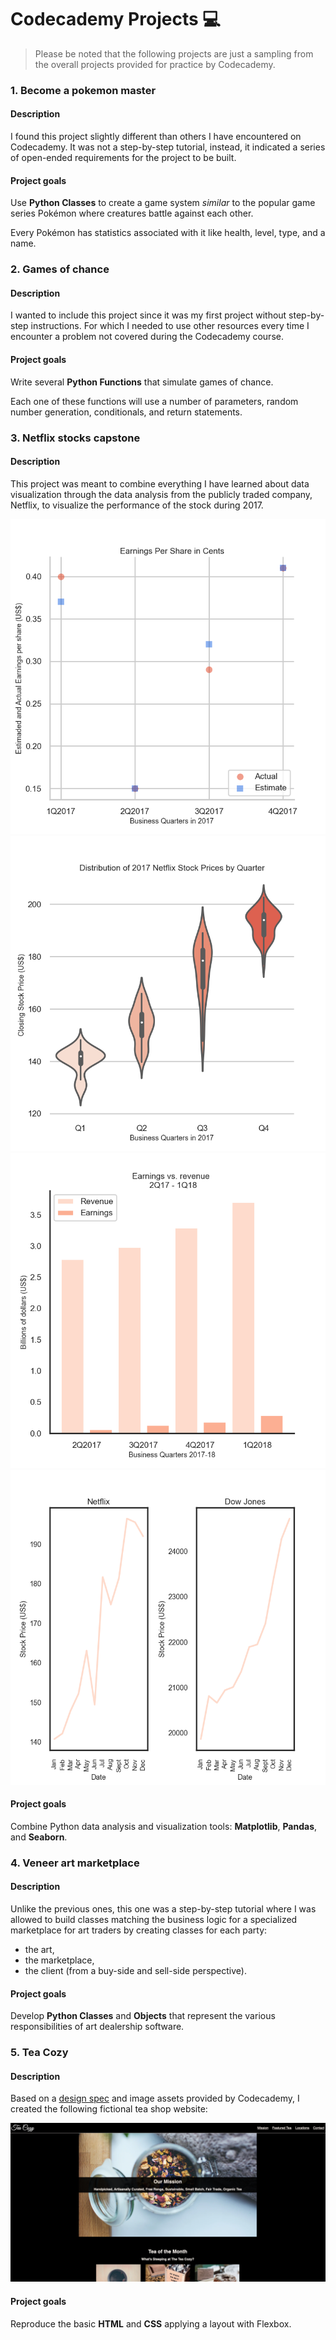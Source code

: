 # Codecademy Projects 💻

> Please be noted that the following projects are just a sampling from the overall projects provided for practice by Codecademy.

### 1. Become a pokemon master

#### Description

I found this project slightly different than others I have encountered on Codecademy. It was not a step-by-step tutorial, instead, it indicated a series of open-ended requirements for the project to be built.

#### Project goals

Use **Python Classes** to create a game system _similar_ to the popular game series Pokémon where creatures battle against each other.

Every Pokémon has statistics associated with it like health, level, type, and a name.

### 2. Games of chance

#### Description

I wanted to include this project since it was my first project without step-by-step instructions. For which I needed to use other resources every time I encounter a problem not covered during the Codecademy course.

#### Project goals

Write several **Python Functions** that simulate games of chance.

Each one of these functions will use a number of parameters, random number generation, conditionals, and return statements.

### 3. Netflix stocks capstone

#### Description

This project was meant to combine everything I have learned about data visualization through the data analysis from the publicly traded company, Netflix, to visualize the performance of the stock during 2017.

![Graph1](Netflix_stocks_capstone/graphs/Actual_reported_quarterly_EPS_vs_the_estimated_quarterly_EPS.png)
![Graph2](Netflix_stocks_capstone/graphs/Distribution_of_2017_Netflix_Stock_Prices_by_Quarter.png)
![Graph3](Netflix_stocks_capstone/graphs/Earnings_and_revenue_reported_2017-18.png)
![Graph4](Netflix_stocks_capstone/graphs/Netflix_vs_DowJones.png)

#### Project goals

Combine Python data analysis and visualization tools: **Matplotlib**, **Pandas**, and **Seaborn**.

### 4. Veneer art marketplace

#### Description

Unlike the previous ones, this one was a step-by-step tutorial where I was allowed to build classes matching the business logic for a specialized marketplace for art traders by creating classes for each party:
- the art,
- the marketplace,
- the client (from a buy-side and sell-side perspective).

#### Project goals

Develop **Python Classes** and **Objects** that represent the various responsibilities of art dealership software.

### 5. Tea Cozy

#### Description

Based on a [design spec](https://content.codecademy.com/courses/freelance-1/unit-4/img-tea-cozy-redline.jpg) and image assets provided by Codecademy, I created the following fictional tea shop website: 

![Image1](TeaCozy/TeaCozy_webpage.png)

#### Project goals

Reproduce the basic **HTML** and **CSS** applying a layout with Flexbox.


